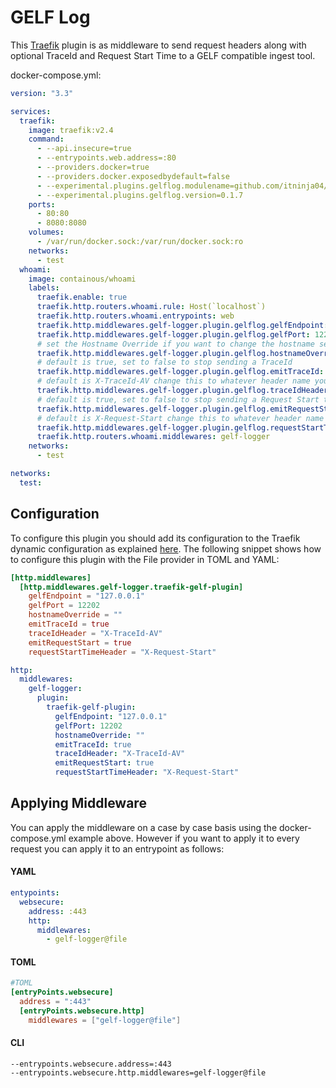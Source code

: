 # GELF Log

This [Traefik](https://github.com/traefik/traefik) plugin is as middleware to send request headers along with optional TraceId and Request Start Time to a GELF compatible ingest tool.

docker-compose.yml:
```yaml
version: "3.3"

services:
  traefik:
    image: traefik:v2.4
    command:
      - --api.insecure=true
      - --entrypoints.web.address=:80
      - --providers.docker=true
      - --providers.docker.exposedbydefault=false
      - --experimental.plugins.gelflog.modulename=github.com/itninja04/traefik-gelf-plugin
      - --experimental.plugins.gelflog.version=0.1.7
    ports:
      - 80:80
      - 8080:8080
    volumes:
      - /var/run/docker.sock:/var/run/docker.sock:ro
    networks:
      - test
  whoami:
    image: containous/whoami
    labels:
      traefik.enable: true
      traefik.http.routers.whoami.rule: Host(`localhost`)
      traefik.http.routers.whoami.entrypoints: web
      traefik.http.middlewares.gelf-logger.plugin.gelflog.gelfEndpoint: "127.0.0.1"
      traefik.http.middlewares.gelf-logger.plugin.gelflog.gelfPort: 12202
      # set the Hostname Override if you want to change the hostname sent to your GELF endpoint
      traefik.http.middlewares.gelf-logger.plugin.gelflog.hostnameOverride: ""
      # default is true, set to false to stop sending a TraceId
      traefik.http.middlewares.gelf-logger.plugin.gelflog.emitTraceId: true
      # default is X-TraceId-AV change this to whatever header name you want
      traefik.http.middlewares.gelf-logger.plugin.gelflog.traceIdHeader: "X-TraceId-AV"
      # default is true, set to false to stop sending a Request Start timestamp
      traefik.http.middlewares.gelf-logger.plugin.gelflog.emitRequestStart: true
      # default is X-Request-Start change this to whatever header name you want
      traefik.http.middlewares.gelf-logger.plugin.gelflog.requestStartTimeHeader: "X-Request-Start"
      traefik.http.routers.whoami.middlewares: gelf-logger
    networks:
      - test

networks:
  test:
```
## Configuration

To configure this plugin you should add its configuration to the Traefik dynamic configuration as explained [here](https://docs.traefik.io/getting-started/configuration-overview/#the-dynamic-configuration).
The following snippet shows how to configure this plugin with the File provider in TOML and YAML: 

```toml
[http.middlewares]
  [http.middlewares.gelf-logger.traefik-gelf-plugin]
    gelfEndpoint = "127.0.0.1"
    gelfPort = 12202
    hostnameOverride = ""
    emitTraceId = true
    traceIdHeader = "X-TraceId-AV"
    emitRequestStart = true
    requestStartTimeHeader = "X-Request-Start"
```

```yaml
http:
  middlewares:
    gelf-logger:
      plugin:
        traefik-gelf-plugin:
          gelfEndpoint: "127.0.0.1"
          gelfPort: 12202
          hostnameOverride: ""
          emitTraceId: true
          traceIdHeader: "X-TraceId-AV"
          emitRequestStart: true
          requestStartTimeHeader: "X-Request-Start"
```

## Applying Middleware
You can apply the middleware on a case by case basis using the docker-compose.yml example above. However if you want to apply it to every request
you can apply it to an entrypoint as follows:

#### YAML
```yaml
entypoints:
  websecure:
    address: :443
    http:
      middlewares:
        - gelf-logger@file
```

#### TOML
```toml
#TOML
[entryPoints.websecure]
  address = ":443"
  [entryPoints.websecure.http]
    middlewares = ["gelf-logger@file"]
```

#### CLI
```
--entrypoints.websecure.address=:443
--entrypoints.websecure.http.middlewares=gelf-logger@file
```